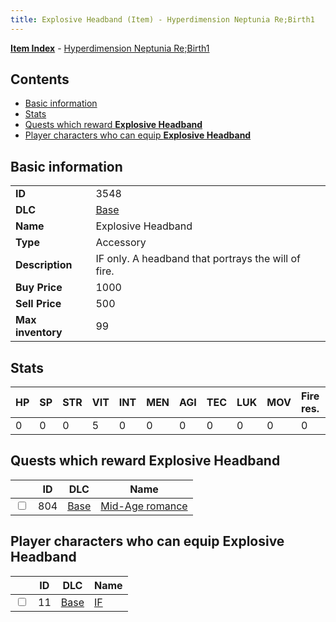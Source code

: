 ```yaml
---
title: Explosive Headband (Item) - Hyperdimension Neptunia Re;Birth1
---
```


[**Item Index**](/neptunia/rb1/item/index.html) - [Hyperdimension Neptunia Re;Birth1](/neptunia/rb1)

## Contents

- [Basic information](#basic-information)
- [Stats](#stats)
- [Quests which reward **Explosive Headband**](#quests-which-reward-explosive-headband)
- [Player characters who can equip **Explosive Headband**](#player-characters-who-can-equip-explosive-headband)

## Basic information

|   |   |
| -- | -- |
| **ID** | 3548 |
| **DLC** | [Base](/neptunia/rb1/dlc/1-base.html) |
| **Name** | Explosive Headband |
| **Type** | Accessory |
| **Description** | IF only. A headband that portrays the will of fire. |
| **Buy Price** | 1000 |
| **Sell Price** | 500 |
| **Max inventory** | 99 |


## Stats

| HP | SP | STR | VIT | INT | MEN | AGI | TEC | LUK | MOV | Fire res. | Ice res. | Wind res. | Lightning res. |
| -- | -- | --- | --- | --- | --- | --- | --- | --- | --- | --------- | -------- | --------- | -------------- |
| 0 | 0 | 0 | 5 | 0 | 0 | 0 | 0 | 0 | 0 | 0 | 0 | 0 | 0 |


## Quests which reward **Explosive Headband**

|    | ID | DLC | Name |
| -- | -- | --- | ---- |
| <input type="checkbox" id="rb1-quest-1-804" class="trackbox" /> | 804 | [Base](/neptunia/rb1/dlc/1-base.html) | [Mid-Age romance](/neptunia/rb1/quest/1-804-mid-age-romance.html) |


## Player characters who can equip **Explosive Headband**

|    | ID | DLC | Name |
| -- | -- | --- | ---- |
| <input type="checkbox" id="rb1-player-1-11" class="trackbox" /> | 11 | [Base](/neptunia/rb1/dlc/1-base.html) | [IF](/neptunia/rb1/player/1-11-if.html) |
